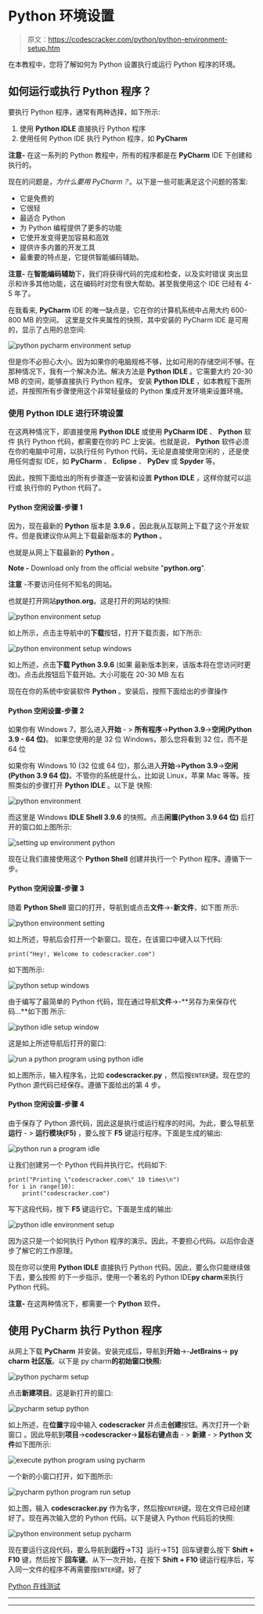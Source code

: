 # Python 环境设置

> 原文：<https://codescracker.com/python/python-environment-setup.htm>

在本教程中，您将了解如何为 Python 设置执行或运行 Python 程序的环境。

## 如何运行或执行 Python 程序？

要执行 Python 程序，通常有两种选择，如下所示:

1.  使用 **Python IDLE** 直接执行 Python 程序
2.  使用任何 Python IDE 执行 Python 程序，如 **PyCharm**

**注意-** 在这一系列的 Python 教程中，所有的程序都是在 **PyCharm** IDE 下创建和执行的。

现在的问题是，*为什么要用 PyCharm？*。以下是一些可能满足这个问题的答案:

*   它是免费的
*   它很轻
*   最适合 Python
*   为 Python 编程提供了更多的功能
*   它使开发变得更加容易和高效
*   提供许多内置的开发工具
*   最重要的特点是，它提供智能编码辅助。

**注意-** 在**智能编码辅助**下，我们将获得代码的完成和检查，以及实时错误 突出显示和许多其他功能，这在编码时对您有很大帮助。甚至我使用这个 IDE 已经有 4-5 年了。

在我看来, **PyCharm** IDE 的唯一缺点是，它在你的计算机系统中占用大约 600-800 MB 的空间。 这里是文件夹属性的快照，其中安装的 PyCharm IDE 是可用的，显示了占用的总空间:

![python pycharm environment setup](img/016ea7ef18c746defd8165923ac0c73b.png)

但是你不必担心大小。因为如果你的电脑规格不够，比如可用的存储空间不够。在那种情况下，我有一个解决办法。解决方法是 **Python IDLE** 。它需要大约 20-30 MB 的空间，能够直接执行 Python 程序。 安装 **Python IDLE** ，如本教程下面所述，并按照所有步骤使用这个非常轻量级的 Python 集成开发环境来设置环境。

### 使用 Python IDLE 进行环境设置

在这两种情况下，即直接使用 **Python IDLE** 或使用 **PyCharm IDE** 、 **Python** 软件 执行 Python 代码，都需要在你的 PC 上安装。也就是说， **Python** 软件必须在你的电脑中可用，以执行任何 Python 代码，无论是直接使用空闲的 ，还是使用任何虚拟 IDE，如 **PyCharm** 、 **Eclipse** 、 **PyDev** 或 **Spyder** 等。

因此，按照下面给出的所有步骤逐一安装和设置 **Python IDLE** ，这样你就可以运行或 执行你的 Python 代码了。

#### Python 空闲设置-步骤 1

因为，现在最新的 **Python** 版本是 **3.9.6** 。因此我从互联网上下载了这个开发软件。但是我建议你从网上下载最新版本的 **Python** 。

也就是从网上下载最新的 **Python** 。

**Note -** Download only from the official website "**python.org**".

**注意** -不要访问任何不知名的网站。

也就是打开网站**python.org**。这是打开的网站的快照:

![python environment setup](img/ba4995ec4dde9869ba9b4a932d5fafe7.png)

如上所示，点击主导航中的**下载**按钮，打开下载页面，如下所示:

![python environment setup windows](img/27171188e8185549854cfbaf61c74538.png)

如上所述，点击**下载 Python 3.9.6** (如果 最新版本到来，该版本将在您访问时更改)。点击此按钮后下载开始。大小可能在 20-30 MB 左右

现在在你的系统中安装软件 **Python** 。安装后，按照下面给出的步骤操作

#### Python 空闲设置-步骤 2

如果你有 Windows 7，那么进入**开始** - > **所有程序**->**Python 3.9**->**空闲(Python 3.9 - 64 位)**。 如果您使用的是 32 位 Windows，那么您将看到 32 位，而不是 64 位

如果你有 Windows 10 (32 位或 64 位)，那么进入**开始**->**Python 3.9**->**空闲(Python 3.9 64 位)**。不管你的系统是什么，比如说 Linux，苹果 Mac 等等。按照类似的步骤打开 **Python IDLE** 。以下是 快照:

![python environment](img/59e27ae5dd19dd449b6620a53768bbe0.png)

而这里是 Windows **IDLE Shell 3.9.6** 的快照。点击**闲置(Python 3.9 64 位)** 后打开的窗口如上图所示:

![setting up environment python](img/f7aca8dbeeb87bc138ff8685affa5eb4.png)

现在让我们直接使用这个 **Python Shell** 创建并执行一个 Python 程序。遵循下一步。

#### Python 空闲设置-步骤 3

随着 **Python Shell** 窗口的打开，导航到或点击**文件**->-**新文件**，如下图 所示:

![python environment setting](img/5de1262d3b1ad634ca4ac71cf6bfc18f.png)

如上所述，导航后会打开一个新窗口。现在，在该窗口中键入以下代码:

```
print("Hey!, Welcome to codescracker.com")
```

如下图所示:

![python setup windows](img/df648352ddcd34677c885b2b6e844991.png)

由于编写了最简单的 Python 代码，现在通过导航**文件**->-**另存为来保存代码...**如下图 所示:

![python idle setup window](img/67019f33f84f1c3be12419858fedbbaf.png)

这是如上所述导航后打开的窗口:

![run a python program using python idle](img/c17004003253e662a74bc3810afd9bbb.png)

如上图所示，输入程序名，比如 **codescracker.py** ，然后按`ENTER`键。现在您的 Python 源代码已经保存。遵循下面给出的第 4 步。

#### Python 空闲设置-步骤 4

由于保存了 Python 源代码，因此这是执行或运行程序的时间。为此，要么导航至**运行** - > **运行模块(F5)** ，要么按下 **F5** 键运行程序。下面是生成的输出:

![python run a program idle](img/66c5a1fcbc164f720b00002f0f22b0f3.png)

让我们创建另一个 Python 代码并执行它。代码如下:

```
print("Printing \"codescracker.com\" 10 times\n")
for i in range(10):
    print("codescracker.com")
```

写下这段代码，按下 **F5** 键运行它。下面是生成的输出:

![python idle environment setup](img/081c20d13f4cbaa8f16f807cc7bd48ed.png)

因为这只是一个如何执行 Python 程序的演示。因此，不要担心代码。以后你会逐步了解它的工作原理。

现在你可以使用 **Python IDLE** 直接执行 Python 代码。因此，要么你只能继续做下去，要么按照 的下一步指示，使用一个著名的 Python IDE**py charm**来执行 Python 代码。

**注意-** 在这两种情况下，都需要一个 **Python** 软件。

## 使用 PyCharm 执行 Python 程序

从网上下载 **PyCharm** 并安装。安装完成后，导航到**开始**->-**JetBrains**-> **py charm 社区版**。以下是 py charm**的初始窗口快照:**

![python pycharm setup](img/6249386ecc39f9b0349deb56a2b0ed02.png)

点击**新建项目**。这是新打开的窗口:

![pycharm setup python](img/eab6911b33bb202799ab9cb50af7c811.png)

如上所述，在**位置**字段中输入 **codescracker** 并点击**创建**按钮。再次打开一个新窗口 。因此导航到**项目**->**codescracker**->**鼠标右键点击** - > **新建** - > **Python 文件**如下图所示:

![execute python program using pycharm](img/2cd360570261ce979d28849d6168ac01.png)

一个新的小窗口打开，如下图所示:

![pycharm python program run setup](img/b2894ca09cb71e84a83d9ae9ecc77f3f.png)

如上图，输入 **codescracker.py** 作为名字，然后按`ENTER`键。现在文件已经创建好了。现在再次输入您的 Python 代码。以下是键入 Python 代码后的快照:

![python environment setup pycharm](img/c482b5e73a3f5f0197364f9ba9ec4bb8.png)

现在要运行这段代码，要么导航到**运行**->T3】运行->T5】回车键要么按下 **Shift + F10** 键，然后按下 **回车键**。从下一次开始，在按下 **Shift + F10** 键运行程序后，写入同一文件的程序不再需要按`ENTER`键。好了

[Python 在线测试](/exam/showtest.php?subid=10)

* * *

* * *